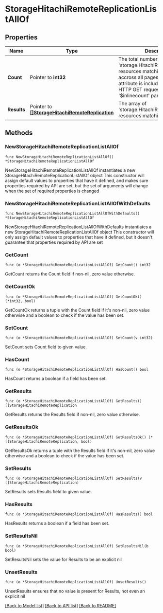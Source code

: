 # StorageHitachiRemoteReplicationListAllOf

## Properties

Name | Type | Description | Notes
------------ | ------------- | ------------- | -------------
**Count** | Pointer to **int32** | The total number of &#39;storage.HitachiRemoteReplication&#39; resources matching the request, accross all pages. The &#39;Count&#39; attribute is included when the HTTP GET request includes the &#39;$inlinecount&#39; parameter. | [optional] 
**Results** | Pointer to [**[]StorageHitachiRemoteReplication**](StorageHitachiRemoteReplication.md) | The array of &#39;storage.HitachiRemoteReplication&#39; resources matching the request. | [optional] 

## Methods

### NewStorageHitachiRemoteReplicationListAllOf

`func NewStorageHitachiRemoteReplicationListAllOf() *StorageHitachiRemoteReplicationListAllOf`

NewStorageHitachiRemoteReplicationListAllOf instantiates a new StorageHitachiRemoteReplicationListAllOf object
This constructor will assign default values to properties that have it defined,
and makes sure properties required by API are set, but the set of arguments
will change when the set of required properties is changed

### NewStorageHitachiRemoteReplicationListAllOfWithDefaults

`func NewStorageHitachiRemoteReplicationListAllOfWithDefaults() *StorageHitachiRemoteReplicationListAllOf`

NewStorageHitachiRemoteReplicationListAllOfWithDefaults instantiates a new StorageHitachiRemoteReplicationListAllOf object
This constructor will only assign default values to properties that have it defined,
but it doesn't guarantee that properties required by API are set

### GetCount

`func (o *StorageHitachiRemoteReplicationListAllOf) GetCount() int32`

GetCount returns the Count field if non-nil, zero value otherwise.

### GetCountOk

`func (o *StorageHitachiRemoteReplicationListAllOf) GetCountOk() (*int32, bool)`

GetCountOk returns a tuple with the Count field if it's non-nil, zero value otherwise
and a boolean to check if the value has been set.

### SetCount

`func (o *StorageHitachiRemoteReplicationListAllOf) SetCount(v int32)`

SetCount sets Count field to given value.

### HasCount

`func (o *StorageHitachiRemoteReplicationListAllOf) HasCount() bool`

HasCount returns a boolean if a field has been set.

### GetResults

`func (o *StorageHitachiRemoteReplicationListAllOf) GetResults() []StorageHitachiRemoteReplication`

GetResults returns the Results field if non-nil, zero value otherwise.

### GetResultsOk

`func (o *StorageHitachiRemoteReplicationListAllOf) GetResultsOk() (*[]StorageHitachiRemoteReplication, bool)`

GetResultsOk returns a tuple with the Results field if it's non-nil, zero value otherwise
and a boolean to check if the value has been set.

### SetResults

`func (o *StorageHitachiRemoteReplicationListAllOf) SetResults(v []StorageHitachiRemoteReplication)`

SetResults sets Results field to given value.

### HasResults

`func (o *StorageHitachiRemoteReplicationListAllOf) HasResults() bool`

HasResults returns a boolean if a field has been set.

### SetResultsNil

`func (o *StorageHitachiRemoteReplicationListAllOf) SetResultsNil(b bool)`

 SetResultsNil sets the value for Results to be an explicit nil

### UnsetResults
`func (o *StorageHitachiRemoteReplicationListAllOf) UnsetResults()`

UnsetResults ensures that no value is present for Results, not even an explicit nil

[[Back to Model list]](../README.md#documentation-for-models) [[Back to API list]](../README.md#documentation-for-api-endpoints) [[Back to README]](../README.md)


